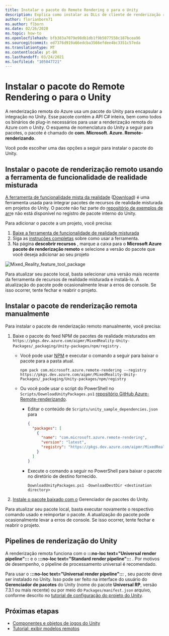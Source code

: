 ```yaml
---
title: Instalar o pacote do Remote Rendering o para o Unity
description: Explica como instalar as DLLs de cliente de renderização remota para o Unity
author: florianborn71
ms.author: flborn
ms.date: 02/26/2020
ms.topic: how-to
ms.openlocfilehash: bfb383a7079e98db1db1f9b5077558c187bcea96
ms.sourcegitcommit: ed7376d919a66edcba3566efdee4bc3351c57eda
ms.translationtype: MT
ms.contentlocale: pt-BR
ms.lasthandoff: 03/24/2021
ms.locfileid: "105047721"
---
```

# <a name="install-the-remote-rendering-package-for-unity"></a>Instalar o pacote do Remote Rendering o para o Unity

A renderização remota do Azure usa um pacote do Unity para encapsular a integração no Unity.
Esse pacote contém a API C# inteira, bem como todos os binários de plug-in necessários para usar a renderização remota do Azure com o Unity.
O esquema de nomenclatura do Unity a seguir para pacotes, o pacote é chamado de **com. Microsoft. Azure. Remote-renderizando**.

Você pode escolher uma das opções a seguir para instalar o pacote do Unity.

## <a name="install-remote-rendering-package-using-the-mixed-reality-feature-tool"></a>Instalar o pacote de renderização remoto usando a ferramenta de funcionalidade de realidade misturada

[A ferramenta de funcionalidade mista da realidade](/windows/mixed-reality/develop/unity/welcome-to-mr-feature-tool) ([Download](https://aka.ms/mrfeaturetool)) é uma ferramenta usada para integrar pacotes de recursos de realidade misturada em projetos do Unity. O pacote não faz parte do [repositório de exemplos de arr](https://github.com/Azure/azure-remote-rendering)e não está disponível no registro de pacote interno do Unity.

Para adicionar o pacote a um projeto, você precisa:
1. [Baixe a ferramenta de funcionalidade de realidade misturada](https://aka.ms/mrfeaturetool)
1. Siga as [instruções completas](/windows/mixed-reality/develop/unity/welcome-to-mr-feature-tool) sobre como usar a ferramenta.
1. Na página **descobrir recursos** , marque a caixa para o **Microsoft Azure pacote de renderização remoto** e selecione a versão do pacote que você deseja adicionar ao seu projeto

![Mixed_Reality_feature_tool_package](media/mixed-reality-feature-tool-package.png)

Para atualizar seu pacote local, basta selecionar uma versão mais recente da ferramenta de recursos de realidade misturada e instalá-lo. A atualização do pacote pode ocasionalmente levar a erros de console. Se isso ocorrer, tente fechar e reabrir o projeto.

## <a name="install-remote-rendering-package-manually"></a>Instalar o pacote de renderização remota manualmente

Para instalar o pacote de renderização remoto manualmente, você precisa:

1. Baixe o pacote do feed NPM de pacotes de realidade misturados em `https://pkgs.dev.azure.com/aipmr/MixedReality-Unity-Packages/_packaging/Unity-packages/npm/registry` .
    * Você pode usar [NPM](https://www.npmjs.com/get-npm) e executar o comando a seguir para baixar o pacote para a pasta atual.
      ```
      npm pack com.microsoft.azure.remote-rendering --registry https://pkgs.dev.azure.com/aipmr/MixedReality-Unity-Packages/_packaging/Unity-packages/npm/registry
      ```

    * Ou você pode usar o script do PowerShell no `Scripts/DownloadUnityPackages.ps1` [repositório GitHub Azure-Remote-renderizando](https://github.com/Azure/azure-remote-rendering).
        * Editar o conteúdo de `Scripts/unity_sample_dependencies.json` para
          ```json
          {
            "packages": [
              {
                "name": "com.microsoft.azure.remote-rendering", 
                "version": "latest", 
                "registry": "https://pkgs.dev.azure.com/aipmr/MixedReality-Unity-Packages/_packaging/Unity-packages/npm/registry"
              }
            ]
          }
          ```

        * Execute o comando a seguir no PowerShell para baixar o pacote no diretório de destino fornecido.
          ```
          DownloadUnityPackages.ps1 -DownloadDestDir <destination directory>
          ```

1. [Instale o pacote baixado com o](https://docs.unity3d.com/Manual/upm-ui-tarball.html) Gerenciador de pacotes do Unity.

Para atualizar seu pacote local, basta executar novamente o respectivo comando usado e reimportar o pacote. A atualização do pacote pode ocasionalmente levar a erros de console. Se isso ocorrer, tente fechar e reabrir o projeto.

## <a name="unity-render-pipelines"></a>Pipelines de renderização do Unity

A renderização remota funciona com o **:::no-loc text="Universal render pipeline":::** e o **:::no-loc text="Standard render pipeline":::** . Por motivos de desempenho, o pipeline de processamento universal é recomendado.

Para usar o **:::no-loc text="Universal render pipeline":::** , seu pacote deve ser instalado no Unity. Isso pode ser feito na interface do usuário do **Gerenciador de pacotes** do Unity (nome do pacote **Universal RP**, versão 7.3.1 ou mais recente) ou por meio do `Packages/manifest.json` arquivo, conforme descrito no [tutorial de configuração do projeto do Unity](../../tutorials/unity/view-remote-models/view-remote-models.md#include-the-azure-remote-rendering-package).

## <a name="next-steps"></a>Próximas etapas

* [Componentes e objetos de jogos do Unity](objects-components.md)
* [Tutorial: exibir modelos remotos](../../tutorials/unity/view-remote-models/view-remote-models.md)
